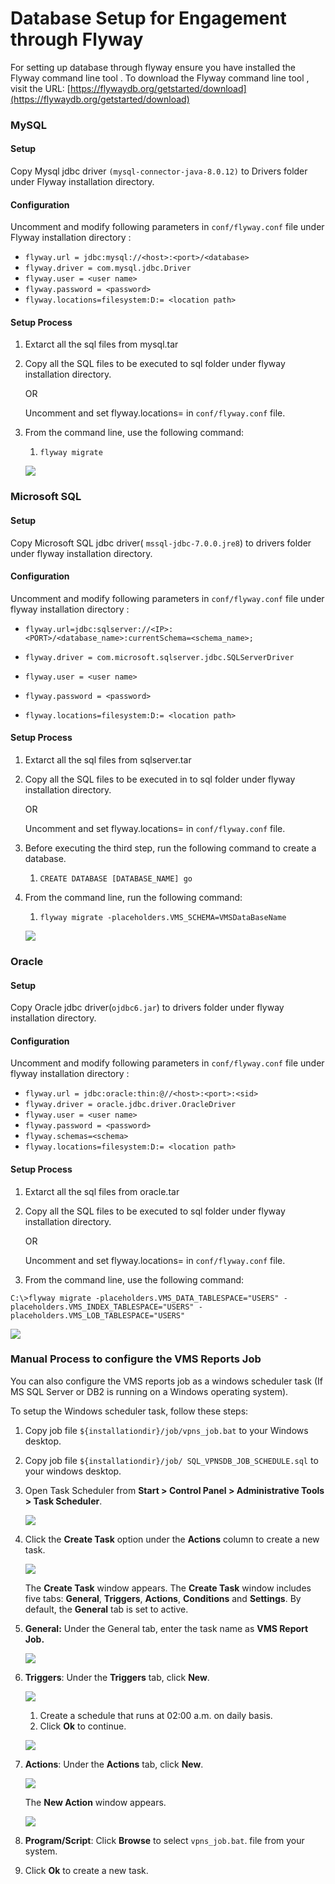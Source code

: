                             

Database Setup for Engagement through Flyway
============================================

For setting up database through flyway ensure you have installed the Flyway command line tool . To download the Flyway command line tool , visit the URL: [https://flywaydb.org/getstarted/download](https://flywaydb.org/getstarted/download)

### MySQL

#### Setup

Copy Mysql jdbc driver `(mysql-connector-java-8.0.12)` to Drivers folder under Flyway installation directory.

#### Configuration

Uncomment and modify following parameters in `conf/flyway.conf` file under Flyway installation directory :

*   `flyway.url = jdbc:mysql://<host>:<port>/<database>`
*   `flyway.driver = com.mysql.jdbc.Driver`
*   `flyway.user = <user name>`
*   `flyway.password = <password>`
*   `flyway.locations=filesystem:D:= <location path>`

#### Setup Process

1.  Extarct all the sql files from mysql.tar
2.  Copy all the SQL files to be executed to sql folder under flyway installation directory.
    
    OR
    
    Uncomment and set flyway.locations=<sql script folder> in `conf/flyway.conf` file.
    
3.  From the command line, use the following command:
    
    1.  `flyway migrate`
    
    ![](../Resources/Images/mysql1.png)
    

### Microsoft SQL

#### Setup

Copy Microsoft SQL jdbc driver( `mssql-jdbc-7.0.0.jre8`) to drivers folder under flyway installation directory.

#### Configuration

Uncomment and modify following parameters in `conf/flyway.conf` file under flyway installation directory :

*   `flyway.url=jdbc:sqlserver://<IP>:<PORT>/<database_name>:currentSchema=<schema_name>;`
*   `flyway.driver = com.microsoft.sqlserver.jdbc.SQLServerDriver`
*   `flyway.user = <user name>`
*   `flyway.password = <password>`

*   `flyway.locations=filesystem:D:= <location path>`

#### Setup Process

1.  Extarct all the sql files from sqlserver.tar
2.  Copy all the SQL files to be executed in to sql folder under flyway installation directory.
    
    OR
    
    Uncomment and set flyway.locations=<sql script folder> in `conf/flyway.conf` file.
    
3.  Before executing the third step, run the following command to create a database.
    1.  `CREATE DATABASE [DATABASE_NAME] go`
4.  From the command line, run the following command:
    
    1.  `flyway migrate -placeholders.VMS_SCHEMA=VMSDataBaseName`
    
    ![](../Resources/Images/sql_server.png)
    

### Oracle

#### Setup

Copy Oracle jdbc driver(`ojdbc6.jar`) to drivers folder under flyway installation directory.

#### Configuration

Uncomment and modify following parameters in `conf/flyway.conf` file under flyway installation directory :

*   `flyway.url = jdbc:oracle:thin:@//<host>:<port>:<sid>`
*   `flyway.driver = oracle.jdbc.driver.OracleDriver`
*   `flyway.user = <user name>`
*   `flyway.password = <password>`
*   `flyway.schemas=<schema>`
*   `flyway.locations=filesystem:D:= <location path>`

#### Setup Process

1.  Extarct all the sql files from oracle.tar
2.  Copy all the SQL files to be executed to sql folder under flyway installation directory.
    
    OR
    
    Uncomment and set flyway.locations=<sql script folder> in `conf/flyway.conf` file.
    
3.  From the command line, use the following command:
```
C:\>flyway migrate -placeholders.VMS_DATA_TABLESPACE="USERS" -placeholders.VMS_INDEX_TABLESPACE="USERS" -placeholders.VMS_LOB_TABLESPACE="USERS"
```

    
![](../Resources/Images/Oracle1.png)
    

### Manual Process to configure the VMS Reports Job

You can also configure the VMS reports job as a windows scheduler task (If MS SQL Server or DB2 is running on a Windows operating system).

To setup the Windows scheduler task, follow these steps:

1.  Copy job file `${installationdir}/job/vpns_job.bat` to your Windows desktop.
2.  Copy job file `${installationdir}/job/ SQL_VPNSDB_JOB_SCHEDULE.sql` to your windows desktop.
3.  Open Task Scheduler from **Start > Control Panel > Administrative Tools > Task Scheduler**.
    
    ![](../Resources/Images/taskscheduler1_597x335.png)
    
4.  Click the **Create Task** option under the **Actions** column to create a new task.
    
    ![](../Resources/Images/taskscheduler2_599x309.png)
    
    The **Create Task** window appears. The **Create Task** window includes five tabs: **General**, **Triggers**, **Actions**, **Conditions** and **Settings**. By default, the **General** tab is set to active.
    
5.  **General:** Under the General tab, enter the task name as **VMS Report Job.**
    
    ![](../Resources/Images/taskscheduler3_592x445.png)
    
6.  **Triggers**: Under the **Triggers** tab, click **New**.
    
    ![](../Resources/Images/taskscheduler4_593x445.png)
    
    1.  Create a schedule that runs at 02:00 a.m. on daily basis.
    2.  Click **Ok** to continue.
    
    ![](../Resources/Images/taskscheduler5.png)
    
7.  **Actions**: Under the **Actions** tab, click **New**.
    
    ![](../Resources/Images/taskscheduler6_594x446.png)
    
    The **New Action** window appears.
    
    ![](../Resources/Images/taskscheduler7.png)
    
8.  **Program/Script**: Click **Browse** to select `vpns_job.bat`. file from your system.
9.  Click **Ok** to create a new task.
